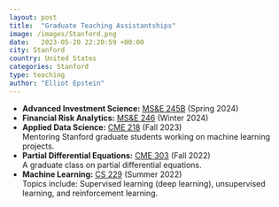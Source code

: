 ```yaml
---
layout: post
title:  "Graduate Teaching Assistantships"
image: /images/Stanford.png
date:   2023-05-20 22:20:59 +00:00
city: Stanford
country: United States
categories: Stanford
type: teaching
author: "Elliot Epstein"
---
```

- **Advanced Investment Science:** [MS&E 245B](https://explorecourses.stanford.edu/search?view=catalog&filter-coursestatus-Active=on&page=0&catalog=&q=MS%26E+245B%3A+Advanced+Investment+Science&collapse=)  (Spring 2024)
- **Financial Risk Analytics:** [MS&E 246](https://explorecourses.stanford.edu/search?q=MS%26E+246%3a+Financial+Risk+Analytics&view=catalog&filter-coursestatus-Active=on&academicYear=20232024)  (Winter 2024)
- **Applied Data Science:** [CME 218](https://explorecourses.stanford.edu/search?view=catalog&filter-coursestatus-Active=on&page=0&catalog=&academicYear=&q=cme+218&collapse=)     (Fall 2023) <br>
Mentoring Stanford graduate students working on machine learning projects.
- **Partial Differential Equations:** [CME 303](http://web.stanford.edu/~andras/220.html) (Fall 2022) <br>
A graduate class on partial differential equations.
- **Machine Learning:** [CS 229](https://cs229.stanford.edu/) (Summer 2022) <br> 
Topics include: Supervised learning (deep learning), unsupervised learning, and reinforcement learning.




